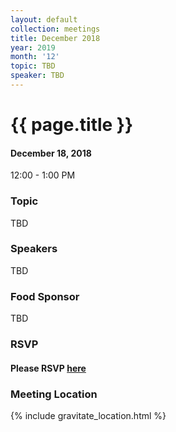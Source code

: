 ```yaml
---
layout: default
collection: meetings
title: December 2018
year: 2019
month: '12'
topic: TBD
speaker: TBD
---
```


# {{ page.title }}

#### December 18, 2018
12:00 - 1:00 PM

### Topic

TBD

### Speakers

TBD

### Food Sponsor

TBD

### RSVP

#### Please RSVP [here](https://iowaruby-dec-2018.eventbrite.com)

### Meeting Location
{% include gravitate_location.html %}
